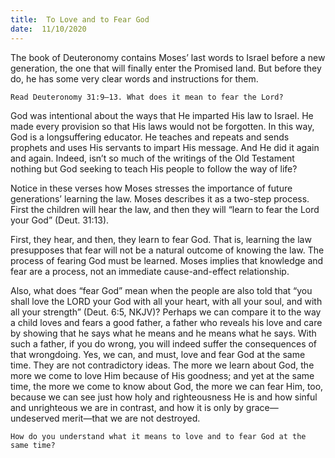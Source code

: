 ```yaml
---
title:  To Love and to Fear God
date:  11/10/2020
---
```


The book of Deuteronomy contains Moses’ last words to Israel before a new generation, the one that will finally enter the Promised land. But before they do, he has some very clear words and instructions for them.

`Read Deuteronomy 31:9–13. What does it mean to fear the Lord?`

God was intentional about the ways that He imparted His law to Israel. He made every provision so that His laws would not be forgotten. In this way, God is a longsuffering educator. He teaches and repeats and sends prophets and uses His servants to impart His message. And He did it again and again. Indeed, isn’t so much of the writings of the Old Testament nothing but God seeking to teach His people to follow the way of life?

Notice in these verses how Moses stresses the importance of future generations’ learning the law. Moses describes it as a two-step process. First the children will hear the law, and then they will “learn to fear the Lord your God” (Deut. 31:13).

First, they hear, and then, they learn to fear God. That is, learning the law presupposes that fear will not be a natural outcome of knowing the law. The process of fearing God must be learned. Moses implies that knowledge and fear are a process, not an immediate cause-and-effect relationship.

Also, what does “fear God” mean when the people are also told that “you shall love the LORD your God with all your heart, with all your soul, and with all your strength” (Deut. 6:5, NKJV)? Perhaps we can compare it to the way a child loves and fears a good father, a father who reveals his love and care by showing that he says what he means and he means what he says. With such a father, if you do wrong, you will indeed suffer the consequences of that wrongdoing. Yes, we can, and must, love and fear God at the same time. They are not contradictory ideas. The more we learn about God, the more we come to love Him because of His goodness; and yet at the same time, the more we come to know about God, the more we can fear Him, too, because we can see just how holy and righteousness He is and how sinful and unrighteous we are in contrast, and how it is only by grace—undeserved merit—that we are not destroyed.

`How do you understand what it means to love and to fear God at the same time?`